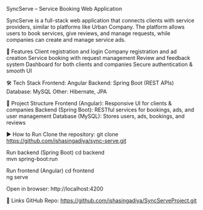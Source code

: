 SyncServe – Service Booking Web Application

SyncServe is a full-stack web application that connects clients with service providers, similar to platforms like Urban Company. The platform allows users to book services, give reviews, and manage requests, while companies can create and manage service ads.

🚀 Features
Client registration and login
Company registration and ad creation
Service booking with request management
Review and feedback system
Dashboard for both clients and companies
Secure authentication & smooth UI

🛠️ Tech Stack
Frontend: Angular
Backend: Spring Boot (REST APIs)
Database: MySQL
Other: Hibernate, JPA

📂 Project Structure
Frontend (Angular): Responsive UI for clients & companies
Backend (Spring Boot): RESTful services for bookings, ads, and user management
Database (MySQL): Stores users, ads, bookings, and reviews

▶️ How to Run
Clone the repository:
git clone https://github.com/ishasingadiya/sync-serve.git

Run backend (Spring Boot)
cd backend  
mvn spring-boot:run

Run frontend (Angular)
cd frontend  
ng serve

Open in browser:
http://localhost:4200

🔗 Links
GitHub Repo: https://github.com/ishasingadiya/SyncServeProject.git
